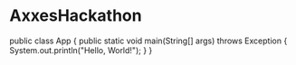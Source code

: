 # AxxesHackathon
public class App {
    public static void main(String[] args) throws Exception {
        System.out.println("Hello, World!");
    }
}
